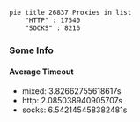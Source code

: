 
```mermaid
pie title 26837 Proxies in list
    "HTTP" : 17540
    "SOCKS" : 8216
```

### Some Info
#### Average Timeout

- mixed: 3.82662755618617s
- http: 2.085038940905707s
- socks: 6.542145458382481s